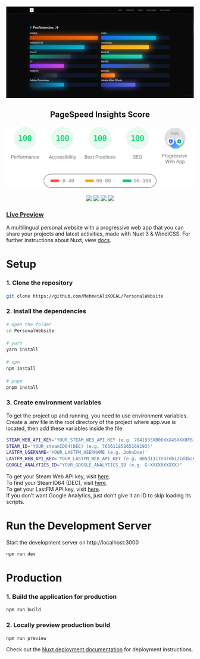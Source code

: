 <p align="center">
<img src="/assets/preview.jpeg"/>
</p>

<h2 align="center">

PageSpeed Insights Score

</h2>

<p align="center">

<img width="700px" src="/assets/readmeBanner.svg"/>

</p>

<p align="center" >
<img src="https://shields.io/badge/-WINDICSS-blue?style=for-the-badge&logo=windicss&logoColor=%23e8e8e8&logoWidth=30&labelColor=%231a1b1b&color=%232b2b2b"/> <img src="https://shields.io/badge/-VUE-blue?style=for-the-badge&logo=vuedotjs&logoColor=%23e8e8e8&logoWidth=30&labelColor=%231a1b1b&color=%232b2b2b"/> <img src="https://shields.io/badge/-NUXT-blue?style=for-the-badge&logo=nuxtdotjs&logoColor=%23e8e8e8&logoWidth=30&labelColor=%231a1b1b&color=%232b2b2b"/> <img src="https://shields.io/badge/-VERCEL-blue?style=for-the-badge&logo=vercel&logoColor=%23e8e8e8&logoWidth=30&labelColor=%231a1b1b&color=%232b2b2b"/>

</p>

### [Live Preview](https://kocal.dev)

A multilingual personal website with a progressive web app that you can share your projects and latest activities, made with Nuxt 3 & WindiCSS. For further instructions about Nuxt, view [docs](https://nuxt.com/docs/getting-started/introduction).

# Setup

### 1. Clone the repository

```bash
git clone https://github.com/MehmetAliKOCAL/PersonalWebsite
```

### 2. Install the dependencies

```bash
# Open the folder
cd PersonalWebsite

# yarn
yarn install

# npm
npm install

# pnpm
pnpm install
```

### 3. Create environment variables

To get the project up and running, you need to use environment variables. Create a .env file in the root directory of the project where app.vue is located, then add these variables inside the file:

```bash
STEAM_WEB_API_KEY='YOUR_STEAM_WEB_API_KEY (e.g. 7841933XB06XXX45XXX0F613XXXE3FF)'
STEAM_ID='YOUR_steamID64(DEC) (e.g. 76561185265169193)'
LASTFM_USERNAME='YOUR_LASTFM_USERNAME (e.g. JohnDoe)'
LASTFM_WEB_API_KEY='YOUR_LASTFM_WEB_API_KEY (e.g. 605d1317e47eb121d3bc6db1a320d187)'
GOOGLE_ANALYTICS_ID="YOUR_GOOGLE_ANALYTICS_ID (e.g. G-XXXXXXXXXX)"
```

To get your Steam Web API key, visit [here](https://steamcommunity.com/dev/apikey). <br>
To find your SteamID64 (DEC), visit [here](https://www.steamidfinder.com/). <br>
To get your LastFM API key, visit [here](https://www.last.fm/api/account/create). <br>
If you don’t want Google Analytics, just don’t give it an ID to skip loading its scripts.

# Run the Development Server

Start the development server on http://localhost:3000

```bash
npm run dev
```

# Production

### 1. Build the application for production

```bash
npm run build
```

### 2. Locally preview production build

```bash
npm run preview
```

Check out the [Nuxt deployment documentation](https://nuxt.com/docs/getting-started/deployment) for deployment instructions.
